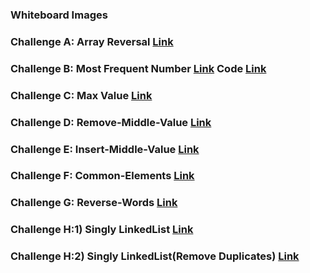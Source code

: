 ### Whiteboard Images

### Challenge A: Array Reversal  [Link](https://github.com/IbrahimNimer/challenges-and-data-structures/blob/master/whiteboard-challenges/assets/Array%20Reversal.PNG)

### Challenge B: Most Frequent Number [Link](https://github.com/IbrahimNimer/challenges-and-data-structures/blob/master/whiteboard-challenges/assets/Frequent%20Array.PNG) Code [Link](https://github.com/IbrahimNimer/challenges-and-data-structures/blob/master/whiteboard-challenges/assets/Chal2.PNG)

### Challenge C: Max Value [Link](https://github.com/IbrahimNimer/challenges-and-data-structures/blob/Maximum-Value/whiteboard-challenges/assets/MaxValue.PNG) 

### Challenge D: Remove-Middle-Value [Link](https://github.com/IbrahimNimer/challenges-and-data-structures/blob/Remove-Middle-Value/whiteboard-challenges/assets/MiddleValueChallenge.PNG) 

### Challenge E: Insert-Middle-Value [Link](https://github.com/IbrahimNimer/challenges-and-data-structures/blob/master/whiteboard-challenges/assets/Insert-Middle-Value..PNG) 

### Challenge F: Common-Elements [Link](https://github.com/IbrahimNimer/challenges-and-data-structures/blob/master/Challenges/Common-Elements/Common-Elements/README.md) 

### Challenge G: Reverse-Words [Link](https://github.com/IbrahimNimer/challenges-and-data-structures/tree/master/Challenges/Reverse-Words/Reverse-Words) 

### Challenge H:1) Singly LinkedList [Link](https://github.com/IbrahimNimer/challenges-and-data-structures/tree/Linked-List-Implementation/Challenges/Data%20Structures/Linked-List-Implementation/Linked-List-Implementation) 

### Challenge H:2) Singly LinkedList(Remove Duplicates) [Link](https://github.com/IbrahimNimer/challenges-and-data-structures/tree/master/Challenges/Data%20Structures/Linked-List-Implementation/Linked-List-Implementation/RemoveDuplicate) 
